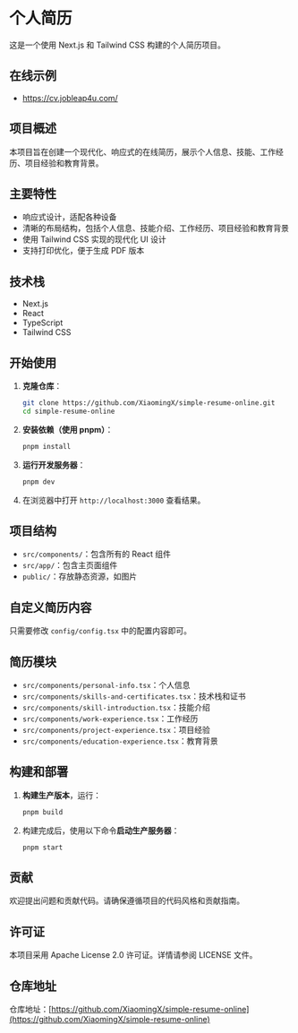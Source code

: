 # 个人简历
这是一个使用 Next.js 和 Tailwind CSS 构建的个人简历项目。 
## 在线示例
 - https://cv.jobleap4u.com/


## 项目概述
本项目旨在创建一个现代化、响应式的在线简历，展示个人信息、技能、工作经历、项目经验和教育背景。


## 主要特性
- 响应式设计，适配各种设备
- 清晰的布局结构，包括个人信息、技能介绍、工作经历、项目经验和教育背景
- 使用 Tailwind CSS 实现的现代化 UI 设计
- 支持打印优化，便于生成 PDF 版本


## 技术栈
- Next.js
- React
- TypeScript
- Tailwind CSS


## 开始使用
1. **克隆仓库**：
   ```bash
   git clone https://github.com/XiaomingX/simple-resume-online.git
   cd simple-resume-online
   ```

2. **安装依赖（使用 pnpm）**：
   ```bash
   pnpm install
   ```

3. **运行开发服务器**：
   ```bash
   pnpm dev
   ```

4. 在浏览器中打开 `http://localhost:3000` 查看结果。


## 项目结构
- `src/components/`：包含所有的 React 组件
- `src/app/`：包含主页面组件
- `public/`：存放静态资源，如图片


## 自定义简历内容
只需要修改 `config/config.tsx` 中的配置内容即可。


## 简历模块
- `src/components/personal-info.tsx`：个人信息
- `src/components/skills-and-certificates.tsx`：技术栈和证书
- `src/components/skill-introduction.tsx`：技能介绍
- `src/components/work-experience.tsx`：工作经历
- `src/components/project-experience.tsx`：项目经验
- `src/components/education-experience.tsx`：教育背景


## 构建和部署
1. **构建生产版本**，运行：
   ```bash
   pnpm build
   ```

2. 构建完成后，使用以下命令**启动生产服务器**：
   ```bash
   pnpm start
   ```


## 贡献
欢迎提出问题和贡献代码。请确保遵循项目的代码风格和贡献指南。


## 许可证
本项目采用 Apache License 2.0 许可证。详情请参阅 LICENSE 文件。


## 仓库地址
仓库地址：[https://github.com/XiaomingX/simple-resume-online](https://github.com/XiaomingX/simple-resume-online)
